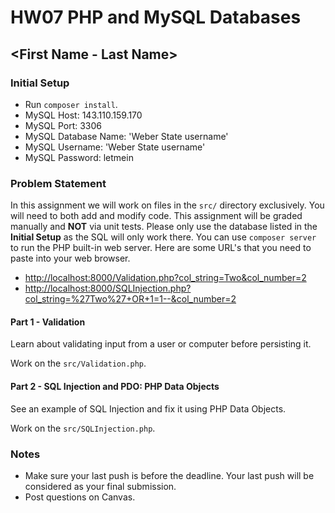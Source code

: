 # HW07 PHP and MySQL Databases

## <First Name - Last Name>

### Initial Setup

* Run `composer install`.
* MySQL Host: 143.110.159.170
* MySQL Port: 3306
* MySQL Database Name: 'Weber State username'
* MySQL Username: 'Weber State username'
* MySQL Password: letmein

### Problem Statement

In this assignment we will work on files in the `src/` directory exclusively.  You will need to both
add and modify code.  This assignment will be graded manually and **NOT** via unit tests.  Please only use the database listed in
the **Initial Setup** as the SQL will only work there.  You can use `composer server` to run the PHP
built-in web server.  Here are some URL's that you need to paste into your web browser.  

* [http://localhost:8000/Validation.php?col_string=Two&col_number=2](http://localhost:8000/SQLInjection.php?col_string=%27Two%27+OR+1=1--&col_number=2)
* [http://localhost:8000/SQLInjection.php?col_string=%27Two%27+OR+1=1--&col_number=2](http://localhost:8000/SQLInjection.php?col_string=%27Two%27+OR+1=1--&col_number=2)

#### Part 1 - Validation

Learn about validating input from a user or computer before persisting it.

Work on the `src/Validation.php`.

#### Part 2 - SQL Injection and PDO: PHP Data Objects

See an example of SQL Injection and fix it using PHP Data Objects.

Work on the `src/SQLInjection.php`.

### Notes

* Make sure your last push is before the deadline. Your last push will be considered as your final submission.
* Post questions on Canvas.
